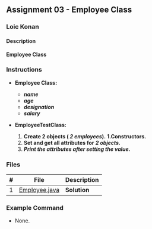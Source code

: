 ## Assignment 03 - Employee Class

### Loic Konan

#### Description

**Employee Class**

### Instructions

- **Employee Class:**
  - ***name***
  - ***age***
  - ***designation***
  - ***salary***
  
- **EmployeeTestClass:**
   1. **Create 2 objects ( ***2 employees***).**
        **1.Constructors.**
   2. **Set and get all attributes for** ***2 objects.***
   3. ***Print the attributes after setting the value.***

### Files

|   #   | File                           | Description  |
| :---: | ------------------------------ | ------------ |
|   1   | [Employee.java](Employee.java) | **Solution** |

### Example Command

- None.
